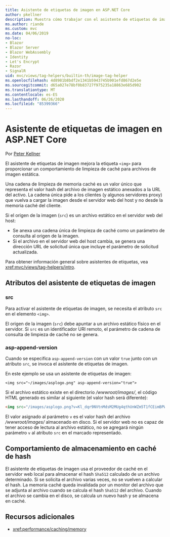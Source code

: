 ```yaml
---
title: Asistente de etiquetas de imagen en ASP.NET Core
author: pkellner
description: Muestra cómo trabajar con el asistente de etiquetas de imagen.
ms.author: riande
ms.custom: mvc
ms.date: 04/06/2019
no-loc:
- Blazor
- Blazor Server
- Blazor WebAssembly
- Identity
- Let's Encrypt
- Razor
- SignalR
uid: mvc/views/tag-helpers/builtin-th/image-tag-helper
ms.openlocfilehash: 4d8981b8bdf2e1341b5943745b901efd867d2e5e
ms.sourcegitcommit: d65a027e78bf0b83727f975235a18863e685d902
ms.translationtype: MT
ms.contentlocale: es-ES
ms.lasthandoff: 06/26/2020
ms.locfileid: "85399366"
---
```

# <a name="image-tag-helper-in-aspnet-core"></a>Asistente de etiquetas de imagen en ASP.NET Core

Por [Peter Kellner](https://peterkellner.net)

El asistente de etiquetas de imagen mejora la etiqueta `<img>` para proporcionar un comportamiento de limpieza de caché para archivos de imagen estática.

Una cadena de limpieza de memoria caché es un valor único que representa el valor hash del archivo de imagen estático anexados a la URL del activo. La cadena única pide a los clientes (y algunos servidores proxy) que vuelva a cargar la imagen desde el servidor web del host y no desde la memoria caché del cliente.

Si el origen de la imagen (`src`) es un archivo estático en el servidor web del host:

* Se anexa una cadena única de limpieza de caché como un parámetro de consulta al origen de la imagen.
* Si el archivo en el servidor web del host cambia, se genera una dirección URL de solicitud única que incluye el parámetro de solicitud actualizada.

Para obtener información general sobre asistentes de etiquetas, vea <xref:mvc/views/tag-helpers/intro>.

## <a name="image-tag-helper-attributes"></a>Atributos del asistente de etiquetas de imagen

### <a name="src"></a>src

Para activar el asistente de etiquetas de imagen, se necesita el atributo `src` en el elemento `<img>`.

El origen de la imagen (`src`) debe apuntar a un archivo estático físico en el servidor. Si `src` es un identificador URI remoto, el parámetro de cadena de consulta de limpieza de caché no se genera.

### <a name="asp-append-version"></a>asp-append-version

Cuando se especifica `asp-append-version` con un valor `true` junto con un atributo `src`, se invoca el asistente de etiquetas de imagen.

En este ejemplo se usa un asistente de etiquetas de imagen:

```cshtml
<img src="~/images/asplogo.png" asp-append-version="true">
```

Si el archivo estático existe en el directorio */wwwroot/images/*, el código HTML generado es similar al siguiente (el valor hash será diferente):

```html
<img src="/images/asplogo.png?v=Kl_dqr9NVtnMdsM2MUg4qthUnWZm5T1fCEimBPWDNgM">
```

El valor asignado al parámetro `v` es el valor hash del archivo */wwwroot/images/* almacenado en disco. Si el servidor web no es capaz de tener acceso de lectura al archivo estático, no se agregará ningún parámetro `v` al atributo `src` en el marcado representado.

## <a name="hash-caching-behavior"></a>Comportamiento de almacenamiento en caché de hash

El asistente de etiquetas de imagen usa el proveedor de caché en el servidor web local para almacenar el hash `Sha512` calculado de un archivo determinado. Si se solicita el archivo varias veces, no se vuelven a calcular el hash. La memoria caché queda invalidada por un monitor del archivo que se adjunta al archivo cuando se calcula el hash `Sha512` del archivo. Cuando el archivo se cambia en el disco, se calcula un nuevo hash y se almacena en caché.

## <a name="additional-resources"></a>Recursos adicionales

* <xref:performance/caching/memory>
